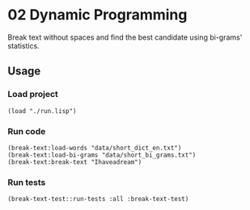 02 Dynamic Programming
============
Break text without spaces and find the best candidate using bi-grams' statistics.

Usage
-----
### Load project
`(load "./run.lisp")`

### Run code
```
(break-text:load-words "data/short_dict_en.txt")
(break-text:load-bi-grams "data/short_bi_grams.txt")
(break-text:break-text "Ihaveadream")
```

### Run tests
`(break-text-test::run-tests :all :break-text-test)`
